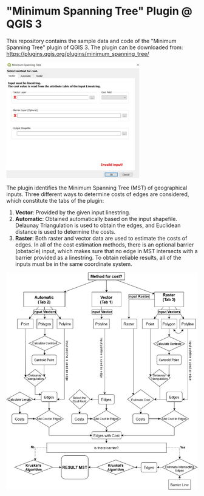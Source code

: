 # "Minimum Spanning Tree" Plugin @ QGIS 3

This repository contains the sample data and code of the "Minimum Spanning Tree" plugin of QGIS 3. The plugin can be downloaded from: https://plugins.qgis.org/plugins/minimum_spanning_tree/

<img src="images/gui.jpg" width=350>

The plugin identifies the Minimum Spanning Tree (MST) of geographical inputs. Three different ways to determine costs of edges are considered, which constitute the tabs of the plugin: 
1. **Vector**: Provided by the given input linestring. 
2. **Automatic**: Obtained automatically based on the input shapefile. Delaunay Triangulation is used to obtain the edges, and Euclidean distance is used to determine the costs. 
3. **Raster**: Both raster and vector data are used to estimate the costs of edges. In all of the cost estimation methods, there is an optional barrier (obstacle) input, which makes sure that no edge in MST intersects with a barrier provided as a linestring. To obtain reliable results, all of the inputs must be in the same coordinate system.

<img src="images/flowchart.jpg">


